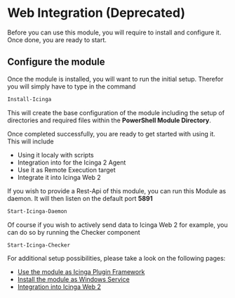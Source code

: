 Web Integration (Deprecated)
===

Before you can use this module, you will require to install and configure it. Once done, you are ready to start.

Configure the module
---

Once the module is installed, you will want to run the initial setup. Therefor you will simply have to type in the command

```powershell
Install-Icinga
```

This will create the base configuration of the module including the setup of directories and required files within the **PowerShell Module Directory**.

Once completed successfully, you are ready to get started with using it. This will include

* Using it localy with scripts
* Integration into for the Icinga 2 Agent
* Use it as Remote Execution target
* Integrate it into Icinga Web 2

If you wish to provide a Rest-Api of this module, you can run this Module as daemon. It will then listen on the default port **5891**

```powershell
Start-Icinga-Daemon
```

Of course if you wish to actively send data to Icinga Web 2 for example, you can do so by running the Checker component

```powershell
Start-Icinga-Checker
```

For additional setup possibilities, please take a look on the following pages:

* [Use the module as Icinga Plugin Framework](12-Icinga2AgentExample.md)
* [Install the module as Windows Service](10-InstallService.md)
* [Integration into Icinga Web 2](11-IcingaWeb2Integration.md)
